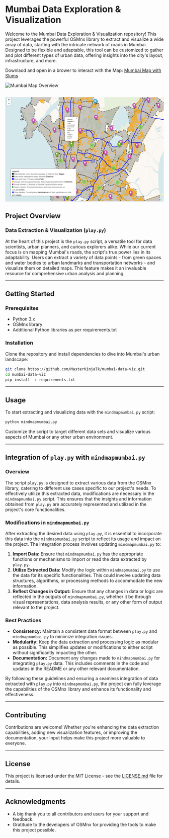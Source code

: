 # Mumbai Data Exploration & Visualization

Welcome to the Mumbai Data Exploration & Visualization repository! This project leverages the powerful OSMnx library to extract and visualize a wide array of data, starting with the intricate network of roads in Mumbai. Designed to be flexible and adaptable, this tool can be customized to gather and plot different types of urban data, offering insights into the city's layout, infrastructure, and more.

Downlaod and open in a brower to interact with the Map: [Mumbai Map with Slums](mumbai_map_with_slums.html)

![Mumbai Map Overview](mmabaiMap.png)

![Mumbai Map Zoomed](mumbaizoomsnip.png)
---

## Project Overview

### Data Extraction & Visualization (`play.py`)
At the heart of this project is the `play.py` script, a versatile tool for data scientists, urban planners, and curious explorers alike. While our current focus is on mapping Mumbai's roads, the script's true power lies in its adaptability. Users can extract a variety of data points - from green spaces and water bodies to urban landmarks and transportation networks - and visualize them on detailed maps. This feature makes it an invaluable resource for comprehensive urban analysis and planning.

---

## Getting Started

### Prerequisites
- Python 3.x
- OSMnx library
- Additional Python libraries as per requirements.txt

### Installation
Clone the repository and install dependencies to dive into Mumbai's urban landscape:

```bash
git clone https://github.com/MasterKinjalk/mumbai-data-viz.git
cd mumbai-data-viz
pip install -r requirements.txt
```

---

## Usage

To start extracting and visualizing data with the `mindmapmumbai.py` script:

```bash
python mindmapmumbai.py
```

Customize the script to target different data sets and visualize various aspects of Mumbai or any other urban environment.

---

## Integration of `play.py` with `mindmapmumbai.py`

### Overview
The script `play.py` is designed to extract various data from the OSMnx library, catering to different use cases specific to our project's needs. To effectively utilize this extracted data, modifications are necessary in the `mindmapmumbai.py` script. This ensures that the insights and information obtained from `play.py` are accurately represented and utilized in the project's core functionalities.

### Modifications in `mindmapmumbai.py`
After extracting the desired data using `play.py`, it is essential to incorporate this data into the `mindmapmumbai.py` script to reflect its usage and impact on the project. The integration process involves updating `mindmapmumbai.py` to:

1. **Import Data:** Ensure that `mindmapmumbai.py` has the appropriate functions or mechanisms to import or read the data extracted by `play.py`.
2. **Utilize Extracted Data:** Modify the logic within `mindmapmumbai.py` to use the data for its specific functionalities. This could involve updating data structures, algorithms, or processing methods to accommodate the new information.
3. **Reflect Changes in Output:** Ensure that any changes in data or logic are reflected in the outputs of `mindmapmumbai.py`, whether it be through visual representations, data analysis results, or any other form of output relevant to the project.

### Best Practices
- **Consistency:** Maintain a consistent data format between `play.py` and `mindmapmumbai.py` to minimize integration issues.
- **Modularity:** Keep the data extraction and processing logic as modular as possible. This simplifies updates or modifications to either script without significantly impacting the other.
- **Documentation:** Document any changes made to `mindmapmumbai.py` for integrating `play.py` data. This includes comments in the code and updates in the README or any other relevant documentation.

By following these guidelines and ensuring a seamless integration of data extracted with `play.py` into `mindmapmumbai.py`, the project can fully leverage the capabilities of the OSMnx library and enhance its functionality and effectiveness.

--- 

## Contributing

Contributions are welcome! Whether you're enhancing the data extraction capabilities, adding new visualization features, or improving the documentation, your input helps make this project more valuable to everyone.

---

## License

This project is licensed under the MIT License - see the [LICENSE.md](LICENSE.md) file for details.

---

## Acknowledgments

- A big thank you to all contributors and users for your support and feedback.
- Gratitude to the developers of OSMnx for providing the tools to make this project possible.
